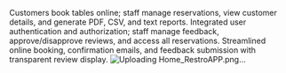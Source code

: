 Customers book tables online; staff manage reservations, view
customer details, and generate PDF, CSV, and text reports. Integrated user authentication and authorization; staff manage
feedback, approve/disapprove reviews, and access all reservations. Streamlined online booking, confirmation emails, and
feedback submission with transparent review display.
![Uploading Home_RestroAPP.png…]()
